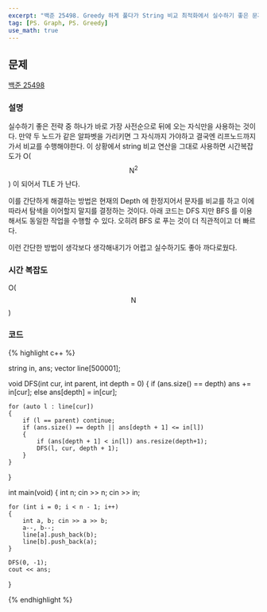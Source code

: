 ```yaml
---
excerpt: "백준 25498. Greedy 하게 풀다가 String 비교 최적화에서 실수하기 좋은 문제"
tag: [PS. Graph, PS. Greedy]
use_math: true
---
```


## 문제

[백준 25498](https://www.acmicpc.net/problem/25498)


### 설명

실수하기 좋은 전략 중 하나가 바로 가장 사전순으로 뒤에 오는 자식만을 사용하는 것이다. 만약 두 노드가 같은 알파벳을 가리키면 그 자식까지 가야하고 결국엔 리프노드까지 가서 비교를 수행해야한다. 이 상황에서 string 비교 연산을 그대로 사용하면 시간복잡도가 O($$ \mathrm{N}^2 $$) 이 되어서 TLE 가 난다.

이를 간단하게 해결하는 방법은 현재의 Depth 에 한정지어서 문자를 비교를 하고 이에 따라서 탐색을 이어할지 말지를 결정하는 것이다. 아래 코드는 DFS 지만 BFS 를 이용해서도 동일한 작업을 수행할 수 있다. 오히려 BFS 로 푸는 것이 더 직관적이고 더 빠르다.

이런 간단한 방법이 생각보다 생각해내기가 어렵고 실수하기도 좋아 까다로웠다.



### 시간 복잡도

O($$ \mathrm{N} $$)

### 코드

{% highlight c++ %}


string in, ans;
vector<int> line[500001];

void DFS(int cur, int parent, int depth = 0)
{
	if (ans.size() == depth)
		ans += in[cur];
	else ans[depth] = in[cur];

	for (auto l : line[cur])
	{
		if (l == parent) continue;
		if (ans.size() == depth || ans[depth + 1] <= in[l])
		{
			if (ans[depth + 1] < in[l]) ans.resize(depth+1);
			DFS(l, cur, depth + 1);
		}
	}
}

int main(void)
{
	int n; cin >> n;
	cin >> in;

	for (int i = 0; i < n - 1; i++)
	{
		int a, b; cin >> a >> b;
		a--, b--;
		line[a].push_back(b);
		line[b].push_back(a);
	}

	DFS(0, -1);
	cout << ans;
}

{% endhighlight %}